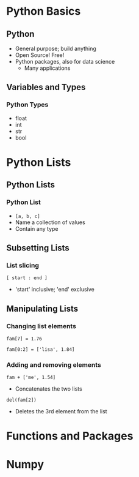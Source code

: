 # Python Basics

## Python

- General purpose; build anything
- Open Source! Free!
- Python packages, also for data science
  - Many applications

## Variables and Types

### Python Types

- float
- int
- str
- bool

# Python Lists

## Python Lists

### Python List

- `[a, b, c]`
- Name a collection of values
- Contain any type

## Subsetting Lists

### List slicing

`[ start : end ]`

- 'start' inclusive; 'end' exclusive

## Manipulating Lists

### Changing list elements

`fam[7] = 1.76`

`fam[0:2] = ['lisa', 1.84]`

### Adding and removing elements

`fam + ['me', 1.54]`

- Concatenates the two lists

`del(fam[2])`

- Deletes the 3rd element from the list

# Functions and Packages

# Numpy
